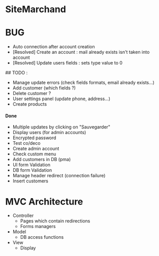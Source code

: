 # SiteMarchand

# BUG
* Auto connection after account creation
* [Resolved] Create an account : mail already exists isn't taken into account
* [Resolved] Update users fields : sets type value to 0 

## TODO :
* Manage update errors (check fields formats, email already exists...)
* Add customer (which fields ?)
* Delete customer ?
* User settings panel (update phone, address...)
* Create products

#### Done
* Multiple updates by clicking on "Sauvegarder"
* Display users (for admin accounts)
* Encrypted password
* Test co/deco
* Create admin account
* Check custom menu
* Add customers in DB (pma)
* UI form Validation
* DB form Validation
* Manage header redirect (connection failure) 
* Insert customers

# MVC Architecture
* Controller
	* Pages which contain redirections 
	* Forms managers
* Model
	* DB access functions
* View 
	* Display